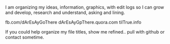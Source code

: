 I am organizing my ideas, information, graphics, with edit logs so I can grow and develop, research and understand, asking and lining.


fb.com/dArEsAyGoThere
dArEsAyGpThere.quora.com
tilTrue.info

If you could help organize my file titles, show me refined.. pull with github or contact sometime.
